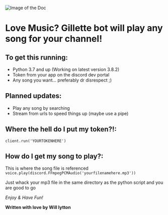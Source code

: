 ![Image of the Doc](https://cdn.vox-cdn.com/thumbor/DlR8v3an1S5D_FJYS3ph8XI5YB4=/0x0:2040x1360/2070x1164/filters:focal(857x517:1183x843):format(webp)/cdn.vox-cdn.com/uploads/chorus_image/image/66491286/acastro_200311_3934_DrDisrespect_0001.0.jpg)

# Love Music? Gillette bot will play any song for your channel!

## **To get this running:**

 - Python 3.7 and up (Working on latest version 3.8.2)
 - Token from your app on the discord dev portal
 - Any song you want... preferably dr disrespect ;)

## **Planned updates:**

 - Play any song by searching
 - Stream from urls to speed things up (maybe use a pipe)
 
## **Where the hell do I put my token?!:**

`client.run('YOURTOKENHERE')`

## **How do I get my song to play?:**

This is where the song file is referenced `voice.play(discord.FFmpegPCMAudio('yourfilenamehere.mp3'))`

Just whack your mp3 file in the same directory as the python script and you are good to go

*Enjoy & Have Fun!*

**Written with love by Will lytton**
